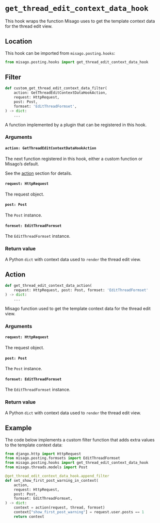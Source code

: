 # `get_thread_edit_context_data_hook`

This hook wraps the function Misago uses to get the template context data for the thread edit view.


## Location

This hook can be imported from `misago.posting.hooks`:

```python
from misago.posting.hooks import get_thread_edit_context_data_hook
```


## Filter

```python
def custom_get_thread_edit_context_data_filter(
    action: GetThreadEditContextDataHookAction,
    request: HttpRequest,
    post: Post,
    formset: 'EditThreadFormset',
) -> dict:
    ...
```

A function implemented by a plugin that can be registered in this hook.


### Arguments

#### `action: GetThreadEditContextDataHookAction`

The next function registered in this hook, either a custom function or Misago’s default.

See the [action](#action) section for details.


#### `request: HttpRequest`

The request object.


#### `post: Post`

The `Post` instance.


#### `formset: EditThreadFormset`

The `EditThreadFormset` instance.


### Return value

A Python `dict` with context data used to `render` the thread edit view.


## Action

```python
def get_thread_edit_context_data_action(
    request: HttpRequest, post: Post, formset: 'EditThreadFormset'
) -> dict:
    ...
```

Misago function used to get the template context data for the thread edit view.


### Arguments

#### `request: HttpRequest`

The request object.


#### `post: Post`

The `Post` instance.


#### `formset: EditThreadFormset`

The `EditThreadFormset` instance.


### Return value

A Python `dict` with context data used to `render` the thread edit view.


## Example

The code below implements a custom filter function that adds extra values to the template context data:

```python
from django.http import HttpRequest
from misago.posting.formsets import EditThreadFormset
from misago.posting.hooks import get_thread_edit_context_data_hook
from misago.threads.models import Post

@get_thread_edit_context_data_hook.append_filter
def set_show_first_post_warning_in_context(
    action,
    request: HttpRequest,
    post: Post,
    formset: EditThreadFormset,
) -> dict:
    context = action(request, thread, formset)
    context["show_first_post_warning"] = request.user.posts == 1
    return context
```